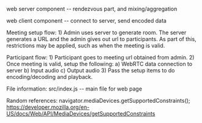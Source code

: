 web server component -- rendezvous part, and mixing/aggregation

web client component -- connect to server, send encoded data

Meeting setup flow:
	1) Admin uses server to generate room.  The server generates
	   a URL and the admin gives out url to participants.
	   As part of this, restrictions may be applied, such as when
	   the meeting is valid.

Participant flow:
	1) Participant goes to meeting url obtained from admin.
	2) Once meeting is valid, setup the following:
		a) WebRTC data connection to server
		b) Input audio
		c) Output audio
	3) Pass the setup items to do encoding/decoding and playback.


File information:
	src/index.js -- main file for web page

Random references:
navigator.mediaDevices.getSupportedConstraints();
https://developer.mozilla.org/en-US/docs/Web/API/MediaDevices/getSupportedConstraints
